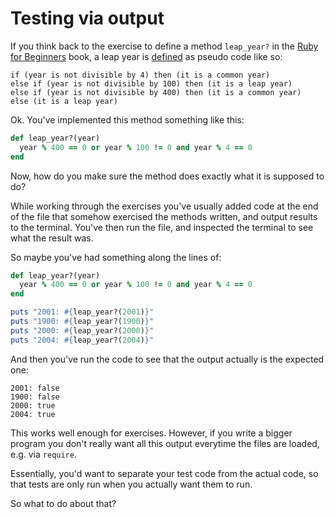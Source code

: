 # Testing via output

If you think back to the exercise to define a method `leap_year?` in the
[Ruby for Beginners](http://ruby-for-beginners.rubymonstas.org/exercises/methods_1.html)
book, a leap year is [defined](https://en.wikipedia.org/wiki/Leap_year#Algorithm)
as pseudo code like so:

```
if (year is not divisible by 4) then (it is a common year)
else if (year is not divisible by 100) then (it is a leap year)
else if (year is not divisible by 400) then (it is a common year)
else (it is a leap year)
```

Ok. You've implemented this method something like this:

```ruby
def leap_year?(year)
  year % 400 == 0 or year % 100 != 0 and year % 4 == 0
end
```

Now, how do you make sure the method does exactly what it is supposed to do?

While working through the exercises you've usually added code at the end of the
file that somehow exercised the methods written, and output results to the
terminal. You've then run the file, and inspected the terminal to see what the
result was.

So maybe you've had something along the lines of:

```ruby
def leap_year?(year)
  year % 400 == 0 or year % 100 != 0 and year % 4 == 0
end

puts "2001: #{leap_year?(2001)}"
puts "1900: #{leap_year?(1900)}"
puts "2000: #{leap_year?(2000)}"
puts "2004: #{leap_year?(2004)}"
```

And then you've run the code to see that the output actually is the expected
one:

```
2001: false
1900: false
2000: true
2004: true
```

This works well enough for exercises. However, if you write a bigger program
you don't really want all this output everytime the files are loaded, e.g. via
`require`.

Essentially, you'd want to separate your test code from the actual code, so
that tests are only run when you actually want them to run.

So what to do about that?


